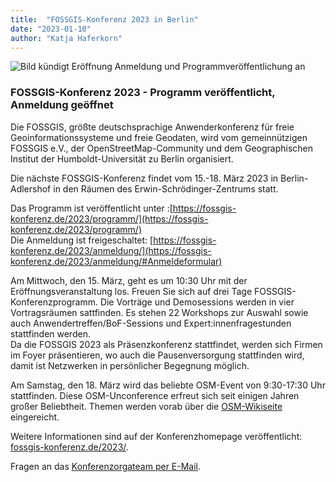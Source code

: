 ```yaml
---
title:  "FOSSGIS-Konferenz 2023 in Berlin"
date: "2023-01-10"
author: "Katja Haferkorn"
---
```


![Bild kündigt Eröffnung Anmeldung und Programmveröffentlichung an](/news/images/2023-01-10_Vereinsnews_Anmeldung-Programmveröffentlichung.png "Bild kündigt Eröffnung Anmeldung und Programmveröffentlichung an") 


### FOSSGIS-Konferenz 2023 - Programm veröffentlicht, Anmeldung geöffnet

Die FOSSGIS, größte deutschsprachige Anwenderkonferenz für freie Geoinformationssysteme und freie Geodaten, wird vom gemeinnützigen FOSSGIS e.V., der OpenStreetMap-Community und dem Geographischen Institut der Humboldt-Universität zu Berlin organisiert.

Die nächste FOSSGIS-Konferenz findet vom 15.-18. März 2023 in Berlin-Adlershof in den Räumen des Erwin-Schrödinger-Zentrums statt.


Das Programm ist veröffentlicht unter :[https://fossgis-konferenz.de/2023/programm/](https://fossgis-konferenz.de/2023/programm/)  
Die Anmeldung ist freigeschaltet: [https://fossgis-konferenz.de/2023/anmeldung/](https://fossgis-konferenz.de/2023/anmeldung/#Anmeldeformular)

Am Mittwoch, den 15. März, geht es um 10:30 Uhr mit der Eröffnungsveranstaltung los.
Freuen Sie sich auf drei Tage FOSSGIS-Konferenzprogramm. Die Vorträge und Demosessions werden in vier Vortragsräumen sattfinden. Es stehen 22 Workshops zur Auswahl sowie auch Anwendertreffen/BoF-Sessions und Expert:innenfragestunden stattfinden werden.   
Da die FOSSGIS 2023 als Präsenzkonferenz stattfindet, werden sich Firmen im Foyer präsentieren, wo auch die Pausenversorgung stattfinden wird, damit ist Netzwerken in persönlicher Begegnung möglich. 

Am Samstag, den 18. März wird das beliebte OSM-Event von 9:30-17:30 Uhr stattfinden. Diese OSM-Unconference erfreut sich seit einigen Jahren großer Beliebtheit. Themen werden vorab über die [OSM-Wikiseite](https://wiki.openstreetmap.org/wiki/FOSSGIS_2023/OSM-Samstag) eingereicht.

Weitere Informationen sind auf der Konferenzhomepage veröffentlicht: [fossgis-konferenz.de/2023/](https://fossgis-konferenz.de/2023/).

Fragen an das [Konferenzorgateam per E-Mail](konferenz-orga@fossgis.de).


